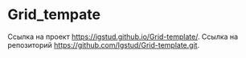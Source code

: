# Grid_tempate

Ссылка на проект https://igstud.github.io/Grid-template/.
Ссылка на репозиторий https://github.com/Igstud/Grid-template.git.
